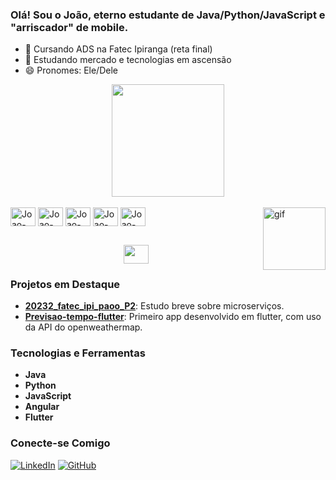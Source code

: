 ### Olá! Sou o João, eterno estudante de Java/Python/JavaScript e "arriscador" de mobile.

- 🔭 Cursando ADS na Fatec Ipiranga (reta final)
- 🌱 Estudando mercado e tecnologias em ascensão
- 😄 Pronomes: Ele/Dele

<div align="center">
  <a href="https://github.com/JoaoBSilva98">
    <img height="180em" src="https://github-readme-stats.vercel.app/api/top-langs/?username=JoaoBSilva98&layout=compact&langs_count=16&theme=dark"/>
  </a>
</div>

<div style="display: inline_block"><br>
  <img align="center" alt="Joao-Java" height="30" width="40" src="https://cdn.jsdelivr.net/gh/devicons/devicon/icons/java/java-plain.svg">
  <img align="center" alt="Joao-Python" height="30" width="40" src="https://cdn.jsdelivr.net/gh/devicons/devicon/icons/python/python-original.svg">
  <img align="center" alt="Joao-Angular" height="30" width="40" src="https://cdn.jsdelivr.net/gh/devicons/devicon/icons/angularjs/angularjs-plain.svg">
  <img align="center" alt="Joao-JavaScript" height="30" width="40" src="https://cdn.jsdelivr.net/gh/devicons/devicon/icons/javascript/javascript-plain.svg">
  <img align="center" alt="Joao-Flutter" height="30" width="40" src="https://cdn.jsdelivr.net/gh/devicons/devicon/icons/flutter/flutter-plain.svg">
  <img align="right" alt="gif" height="100" src="https://media.giphy.com/media/JIX9t2j0ZTN9S/giphy.gif">
</div>

##

<div align="center">
  <a href="https://www.linkedin.com/in/joão-victor-barbosa-da-silva-b79185150/" target="_blank"><img height="30" width="40" src="https://cdn.jsdelivr.net/gh/devicons/devicon/icons/linkedin/linkedin-original.svg"></a>
</div>

### Projetos em Destaque

- **[20232_fatec_ipi_paoo_P2]([link](https://github.com/JoaoBSilva98/20232_fatec_ipi_paoo_P2))**: Estudo breve sobre microserviços.
- **[Previsao-tempo-flutter]([link](https://github.com/JoaoBSilva98/Previsao-tempo-flutter))**: Primeiro app desenvolvido em flutter, com uso da API do openweathermap.

### Tecnologias e Ferramentas

- **Java**
- **Python**
- **JavaScript**
- **Angular**
- **Flutter**

### Conecte-se Comigo

[![LinkedIn](https://img.shields.io/badge/LinkedIn-blue?logo=linkedin&logoColor=white)](https://www.linkedin.com/in/joão-victor-barbosa-da-silva-b79185150/)
[![GitHub](https://img.shields.io/badge/GitHub-black?logo=github&logoColor=white)](https://github.com/JoaoBSilva98)

